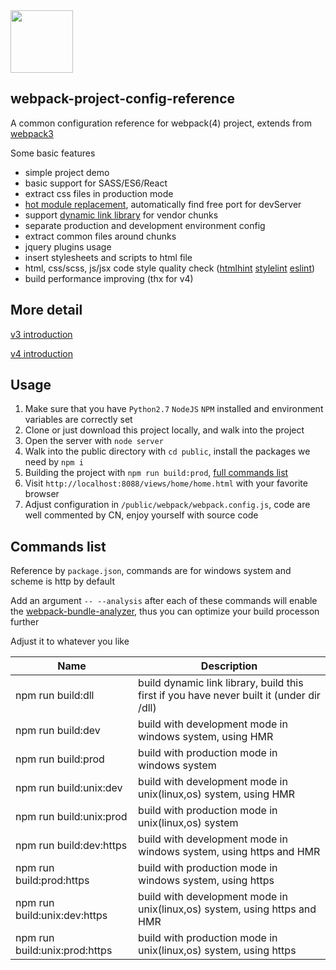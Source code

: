 
<img src="https://camo.githubusercontent.com/d18f4a7a64244f703efcb322bf298dcb4ca38856/68747470733a2f2f7765627061636b2e6a732e6f72672f6173736574732f69636f6e2d7371756172652d6269672e737667" width="100px" height="100px">

## webpack-project-config-reference
A common configuration reference for webpack(4) project, extends from [webpack3](https://github.com/imwtr/webpack-demo)

Some basic features

- simple project demo
- basic support for SASS/ES6/React
- extract css files in production mode
- [hot module replacement](https://github.com/webpack/webpack-dev-server), automatically find free port for devServer
- support [dynamic link library](https://webpack.js.org/plugins/dll-plugin/) for vendor chunks
- separate production and development environment config
- extract common files around chunks
- jquery plugins usage
- insert stylesheets and scripts to html file
- html, css/scss, js/jsx code style quality check ([htmlhint](http://htmlhint.com/) [stylelint](https://stylelint.io/) [eslint](https://eslint.org/docs/user-guide/configuring))
- build performance improving (thx for v4)

## More detail
[v3 introduction](http://www.cnblogs.com/imwtr/p/7786204.html)

[v4 introduction](https://www.cnblogs.com/imwtr/p/9189670.html)


## Usage
1. Make sure that you have `Python2.7` `NodeJS` `NPM` installed and environment variables are correctly set
2. Clone or just download this project locally, and walk into the project
3. Open the server with `node server`
4. Walk into the public directory with `cd public`, install the packages we need by `npm i`
5. Building the project with `npm run build:prod`, [full commands list](https://github.com/imwtr/webpack-project-config-reference/blob/master/README.md#commands-list)
6. Visit `http://localhost:8088/views/home/home.html` with your favorite browser
7. Adjust configuration in `/public/webpack/webpack.config.js`, code are well commented by CN, enjoy yourself with source code

## Commands list
Reference by `package.json`, commands are for windows system and scheme is http by default

Add an argument `-- --analysis` after each of these commands will enable the [webpack-bundle-analyzer](https://github.com/webpack-contrib/webpack-bundle-analyzer), thus you can optimize your build processon further

Adjust it to whatever you like

| Name               | Description          |
| --------------     | -------------        |
| npm run build:dll  | build dynamic link library, build this first if you have never built it (under dir /dll)  |
| npm run build:dev  | build with development mode in windows system, using HMR  |
| npm run build:prod  | build with production mode in windows system  |
| npm run build:unix:dev  | build with development mode in unix(linux,os) system, using HMR  |
| npm run build:unix:prod  | build with production mode in unix(linux,os) system   |
| npm run build:dev:https  | build with development mode in windows system, using https and HMR |
| npm run build:prod:https  | build with production mode in windows system, using https  |
| npm run build:unix:dev:https  | build with development mode in unix(linux,os) system, using https and HMR  |
| npm run build:unix:prod:https  | build with production mode in unix(linux,os) system, using https   |



